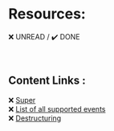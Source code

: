 # Resources:  

:x: UNREAD / :heavy_check_mark: DONE

<br>

## Content Links :  
❌ [Super](https://developer.mozilla.org/en-US/docs/Web/JavaScript/Reference/Operators/super)  
❌ [List of all supported events](https://reactjs.org/docs/events.html)  
❌ [Destructuring](https://developer.mozilla.org/en-US/docs/Web/JavaScript/Reference/Operators/Destructuring_assignment)  

